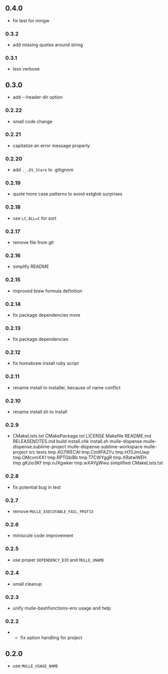 ## 0.4.0

* fix test for mingw


### 0.3.2

* add missing quotes around string

### 0.3.1

* less verbose

## 0.3.0

* add --header-dir option


### 0.2.22

* small code change

### 0.2.21

* capitalize an error message properly

### 0.2.20

* add `._.DS_Store` to .gitignore

### 0.2.19

* quote more case patterns to avoid extglob surprises

### 0.2.18

* use `LC_ALL=C` for sort

### 0.2.17

* remove file from git

### 0.2.16

* simplify README

### 0.2.15

* improved brew formula definition

### 0.2.14

* fix package dependencies more

### 0.2.13

* fix package dependencies

### 0.2.12

* fix homebrew install ruby script

### 0.2.11

* rename install to installer, because of name conflict

### 0.2.10

* rename install.sh to install

### 0.2.9

* CMakeLists.txt CMakePackage.txt LICENSE Makefile README.md RELEASENOTES.md build install.chk install.sh mulle-dispense mulle-dispense.sublime-project mulle-dispense.sublime-workspace mulle-project src tests tmp.4G7WECAI tmp.Cm9FA2Yu tmp.H70JmUwp tmp.OMcvmXX1 tmp.RPTGbiBb tmp.T7CWYggR tmp.XRatwWEH tmp.gKzio3Kf tmp.nJXgwker tmp.wXAYgWwu simplified CMakeLists.txt

### 0.2.8

* fix potential bug in test

### 0.2.7

* remove `MULLE_EXECUTABLE_FAIL_PREFIX`

### 0.2.6

* miniscule code improvement

### 0.2.5

* use proper `DEPENDENCY_DIR` and `MULLE_UNAME`

### 0.2.4

* small cleanup

### 0.2.3

* unify mulle-bashfunctions-env usage and help

### 0.2.2

* * fix option handling for project

## 0.2.0

* use `MULLE_USAGE_NAME`
